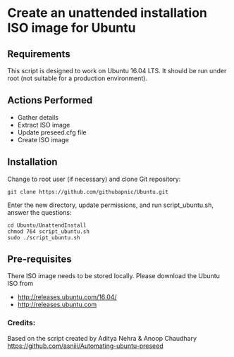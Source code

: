 # Create an unattended installation ISO image for Ubuntu
## Requirements
This script is designed to work on Ubuntu 16.04 LTS. It should be run under root (not suitable for a production environment).
## Actions Performed
* Gather details
* Extract ISO image
* Update preseed.cfg file
* Create ISO image

## Installation
Change to root user (if necessary) and clone Git repository:
```
git clone https://github.com/githubapnic/Ubuntu.git
```
Enter the new directory, update permissions, and run script_ubuntu.sh, answer the questions:
```
cd Ubuntu/UnattendInstall
chmod 764 script_ubuntu.sh
sudo ./script_ubuntu.sh
```
## Pre-requisites
There ISO image needs to be stored locally. Please download the Ubuntu ISO from
* http://releases.ubuntu.com/16.04/
* http://releases.ubuntu.com

### Credits:
Based on the script created by Aditya Nehra & Anoop Chaudhary https://github.com/asniii/Automating-ubuntu-preseed 

